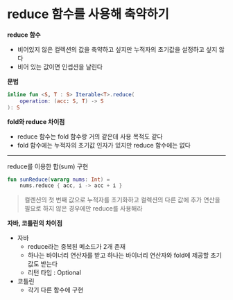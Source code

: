 # reduce 함수를 사용해 축약하기

**reduce 함수**
- 비어있지 않은 컬렉션의 값을 축약하고 싶지만 누적자의 초기값을 설정하고 싶지 않다
- 비어 있는 값이면 인셉션을 날린다

**문법**
```kotlin
inline fun <S, T : S> Iterable<T>.reduce(
    operation: (acc: S, T) -> S
): S
```
**fold와 reduce 차이점**
- reduce 함수는 fold 함수랑 거의 같은데 사용 목적도 같다
- fold 함수에는 누적자의 초기값 인자가 있지만 reduce 함수에는 없다
***
reduce를 이용한 합(sum) 구현
```kotlin
fun sunReduce(vararg nums: Int) =
    nums.reduce { acc, i -> acc + i }
```
> 컬렌션의 첫 번째 값으로 누적자를 초기화하고 컬렉션의 다른 값에 추가 연산을 필요로 하지 않은 경우에만 reduce를 사용해라

**자바, 코틀린의 차이점**
- 자바
  - reduce라는 중복된 메소드가 2개 존재
  - 하나는 바이너리 연산자를 받고 하나는 바이너리 연산자와 fold에 제공할 초기 값도 받는다
  - 리턴 타입 : Optional
- 코틀린
  - 각기 다른 함수에 구현
